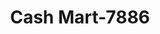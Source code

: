 ---
f_zip-code: 47150
f_state-code: IN
title: Cash Mart-7886
f_phone: 812-949-0500
f_city-only: Albany
f_address: 825 Nrthgate Blvd Ste 200 New Albany
f_location-unique-id: '7886'
slug: cash-mart-7886
updated-on: '2024-05-30T13:46:58.046Z'
created-on: '2024-05-30T13:36:59.803Z'
published-on: '2024-05-30T13:54:32.469Z'
f_city-state: cms/city/albany-in.md
f_company: cms/company/cash-mart.md
f_state: cms/state/indiana.md
layout: '[payday-loan].html'
tags: payday-loan
---